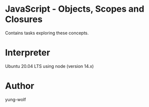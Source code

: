 # JavaScript - Objects, Scopes and Closures
Contains tasks exploring these concepts.

# Interpreter
Ubuntu 20.04 LTS using node (version 14.x)

# Author
yung-wolf
